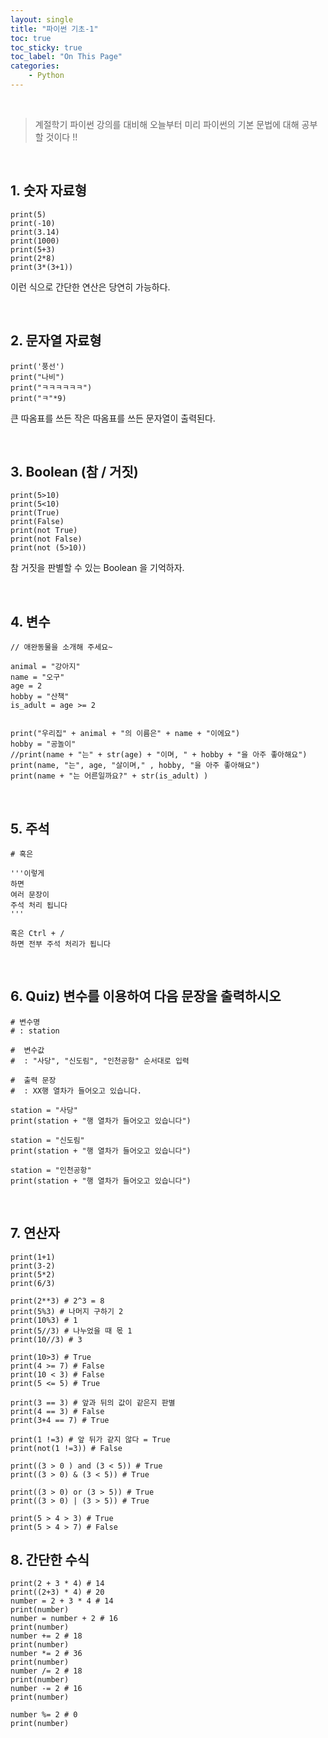 ```yaml
---
layout: single
title: "파이썬 기초-1"
toc: true
toc_sticky: true
toc_label: "On This Page"
categories:
    - Python
---
```



<br>

> 계절학기 파이썬 강의를 대비해 오늘부터 미리 파이썬의 기본 문법에 대해 공부할 것이다 !!

<br>


## 1. 숫자 자료형
```
print(5)
print(-10)
print(3.14)
print(1000)
print(5+3)
print(2*8)
print(3*(3+1))
```
이런 식으로 간단한 연산은 당연히 가능하다.

<br>

## 2. 문자열 자료형
```
print('풍선')
print("나비")
print("ㅋㅋㅋㅋㅋㅋ")
print("ㅋ"*9)
```
큰 따옴표를 쓰든 작은 따옴표를 쓰든 문자열이 출력된다.

<br>


## 3. Boolean (참 / 거짓)
```
print(5>10)
print(5<10)
print(True)
print(False)
print(not True)
print(not False)
print(not (5>10))
```
참 거짓을 판별할 수 있는 Boolean 을 기억하자.

<br>


## 4. 변수
```
// 애완동물을 소개해 주세요~

animal = "강아지"
name = "오구"
age = 2
hobby = "산책"
is_adult = age >= 2


print("우리집" + animal + "의 이름은" + name + "이에요")
hobby = "공놀이"
//print(name + "는" + str(age) + "이며, " + hobby + "을 아주 좋아해요")
print(name, "는", age, "살이며," , hobby, "을 아주 좋아해요")
print(name + "는 어른일까요?" + str(is_adult) )
```

<br>


## 5. 주석
```
# 혹은

'''이렇게 
하면
여러 문장이
주석 처리 됩니다
'''

혹은 Ctrl + /
하면 전부 주석 처리가 됩니다
```

<br>


## 6. Quiz) 변수를 이용하여 다음 문장을 출력하시오
```
# 변수명
# : station

#  변수값
#  : "사당", "신도림", "인천공항" 순서대로 입력
 
#  출력 문장
#  : XX행 열차가 들어오고 있습니다.

station = "사당"
print(station + "행 열차가 들어오고 있습니다")

station = "신도림"
print(station + "행 열차가 들어오고 있습니다")

station = "인천공항"
print(station + "행 열차가 들어오고 있습니다")
```

<br>


## 7. 연산자
```
print(1+1)
print(3-2)
print(5*2)
print(6/3)
```

```
print(2**3) # 2^3 = 8
print(5%3) # 나머지 구하기 2
print(10%3) # 1
print(5//3) # 나누었을 때 몫 1
print(10//3) # 3
```

```
print(10>3) # True
print(4 >= 7) # False
print(10 < 3) # False
print(5 <= 5) # True
```

```
print(3 == 3) # 앞과 뒤의 값이 같은지 판별
print(4 == 3) # False
print(3+4 == 7) # True
```

```
print(1 !=3) # 앞 뒤가 같지 않다 = True
print(not(1 !=3)) # False

print((3 > 0 ) and (3 < 5)) # True
print((3 > 0) & (3 < 5)) # True

print((3 > 0) or (3 > 5)) # True
print((3 > 0) | (3 > 5)) # True

print(5 > 4 > 3) # True
print(5 > 4 > 7) # False
```

## 8. 간단한 수식
```
print(2 + 3 * 4) # 14
print((2+3) * 4) # 20
number = 2 + 3 * 4 # 14
print(number)
number = number + 2 # 16
print(number)
number += 2 # 18
print(number)
number *= 2 # 36
print(number)
number /= 2 # 18
print(number)
number -= 2 # 16
print(number)

number %= 2 # 0
print(number)
```